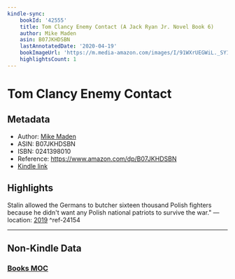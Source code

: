 ```yaml
---
kindle-sync:
    bookId: '42555'
    title: Tom Clancy Enemy Contact (A Jack Ryan Jr. Novel Book 6)
    author: Mike Maden
    asin: B07JKHDSBN
    lastAnnotatedDate: '2020-04-19'
    bookImageUrl: 'https://m.media-amazon.com/images/I/91WXrUEGWiL._SY160.jpg'
    highlightsCount: 1
---
```


# Tom Clancy Enemy Contact

## Metadata

-   Author: [Mike Maden](https://www.amazon.comundefined)
-   ASIN: B07JKHDSBN
-   ISBN: 0241398010
-   Reference: https://www.amazon.com/dp/B07JKHDSBN
-   [Kindle link](kindle://book?action=open&asin=B07JKHDSBN)

## Highlights

Stalin allowed the Germans to butcher sixteen thousand Polish fighters because he didn't want any Polish national patriots to survive the war." — location: [2019](kindle://book?action=open&asin=B07JKHDSBN&location=2019) ^ref-24154

---

## Non-Kindle Data

### [Books MOC](Books%20MOC.md)
